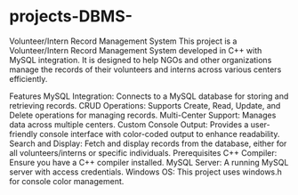 # projects-DBMS-
Volunteer/Intern Record Management System
This project is a Volunteer/Intern Record Management System developed in C++ with MySQL integration. It is designed to help NGOs and other organizations manage the records of their volunteers and interns across various centers efficiently.

Features
MySQL Integration: Connects to a MySQL database for storing and retrieving records.
CRUD Operations: Supports Create, Read, Update, and Delete operations for managing records.
Multi-Center Support: Manages data across multiple centers.
Custom Console Output: Provides a user-friendly console interface with color-coded output to enhance readability.
Search and Display: Fetch and display records from the database, either for all volunteers/interns or specific individuals.
Prerequisites
C++ Compiler: Ensure you have a C++ compiler installed.
MySQL Server: A running MySQL server with access credentials.
Windows OS: This project uses windows.h for console color management.
